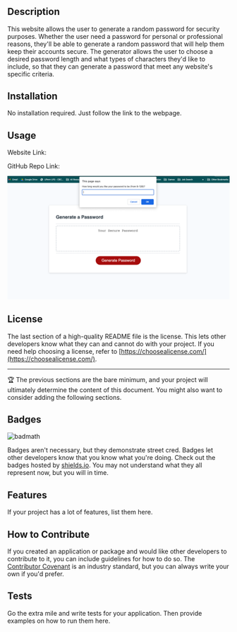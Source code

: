# <Random Password Generator>

## Description

This website allows the user to generate a random password for security purposes. Whether the user need a password for personal or professional reasons, they'll be able to generate a random password that will help them keep their accounts secure. The generator allows the user to choose a desired password length and what types of characters they'd like to include, so that they can generate a password that meet any website's specific criteria.

## Installation

No installation required. Just follow the link to the webpage.

## Usage

Website Link: 

GitHub Repo Link: 

![Webpage Screenshot](assets/images/pw-gen-screenshot.png)

## License

The last section of a high-quality README file is the license. This lets other developers know what they can and cannot do with your project. If you need help choosing a license, refer to [https://choosealicense.com/](https://choosealicense.com/).

---

🏆 The previous sections are the bare minimum, and your project will ultimately determine the content of this document. You might also want to consider adding the following sections.

## Badges

![badmath](https://img.shields.io/github/languages/top/nielsenjared/badmath)

Badges aren't necessary, but they demonstrate street cred. Badges let other developers know that you know what you're doing. Check out the badges hosted by [shields.io](https://shields.io/). You may not understand what they all represent now, but you will in time.

## Features

If your project has a lot of features, list them here.

## How to Contribute

If you created an application or package and would like other developers to contribute to it, you can include guidelines for how to do so. The [Contributor Covenant](https://www.contributor-covenant.org/) is an industry standard, but you can always write your own if you'd prefer.

## Tests

Go the extra mile and write tests for your application. Then provide examples on how to run them here.